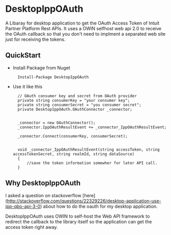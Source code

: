 DesktopIppOAuth
==============

A Libaray for desktop application to get the OAuth Access Token of Intuit Partner Platform Rest APIs.  It uses a OWIN selfhost web api 2.0 to receive the OAuth callback so that you don't need to implment a separated web site just for receiving the tokens.


QuickStart
----------

* Install Package from Nuget

        Install-Package DesktopIppOAuth

* Use it like this

        // OAuth consumer key and secret from OAuth provider
        private string consumerKey = "your consumer key";
        private string consumerSecret = "you consumer secret";
        private DesktopIppOAuth.OAuthConnector _connector;


        _connector = new OAuthConnector();
        _connector.IppOAuthResultEvent += _connector_IppOAuthResultEvent;

	    _connector.Connect(consumerKey, consumerSecret);

    
        void _connector_IppOAuthResultEvent(string accessToken, string accessTokenSecret, string realmId, string dataSource)
        {
            //save the token information somewher for later API call.
        }

Why DesktopIppOAuth
-------------------
 
I asked a question on stackoverflow [here] (http://stackoverflow.com/questions/22329226/desktop-application-use-ipp-qbo-api-3-0) about how to do the oauth for my desktop application. 

DesktopIppOAuth uses OWIN to self-host the Web API framework to redirect the callback to the library itself so the application can get the access token right away.



